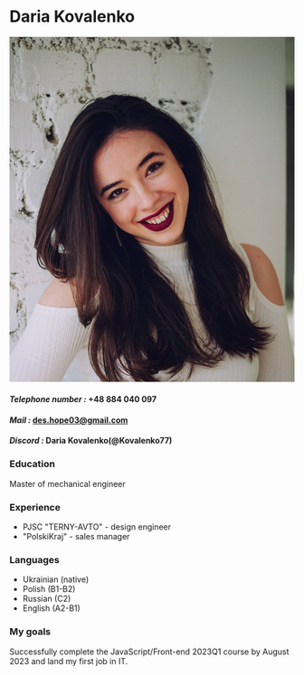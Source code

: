 # Daria Kovalenko
![My photo](photo_2023-03-02_20-40-37.jpg)
#### _Telephone number :_ +48 884 040 097
#### _Mail :_ des.hope03@gmail.com
#### _Discord :_ Daria Kovalenko(@Kovalenko77)
### **Education**
Master of mechanical engineer
### **Experience**
* PJSC "TERNY-AVTO" - design engineer
* "PolskiKraj" - sales manager
### **Languages**
- Ukrainian (native)
- Polish (B1-B2)
- Russian (C2)
- English (A2-B1)
### **My goals**

Successfully complete the JavaScript/Front-end 2023Q1 course by August 2023 and land my first job in IT.
